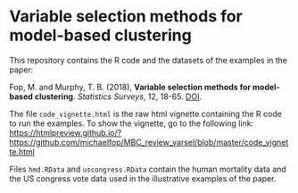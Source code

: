 # Variable selection methods for model-based clustering

This repository contains the R code and the datasets of the examples in the paper:

Fop, M. and Murphy, T. B. (2018), **Variable selection methods for model-based clustering**. *Statistics Surveys*, 12, 18-65. [DOI](https://projecteuclid.org/euclid.ssu/1524729611, "Variable selection methods").

The file `code_vignette.html` is the raw html vignette containing the R code to run the examples. To show the vignette, go to the following link:<br>
https://htmlpreview.github.io/?https://github.com/michaelfop/MBC_review_varsel/blob/master/code_vignette.html

Files `hmd.RData` and `uscongress.RData` contain the human mortality data and the US congress vote data used in the illustrative examples of the paper.
